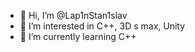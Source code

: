 - 👋 Hi, I’m @Lap1nStan1slav
- 👀 I’m interested in C++, 3D s max, Unity
- 🌱 I’m currently learning C++
